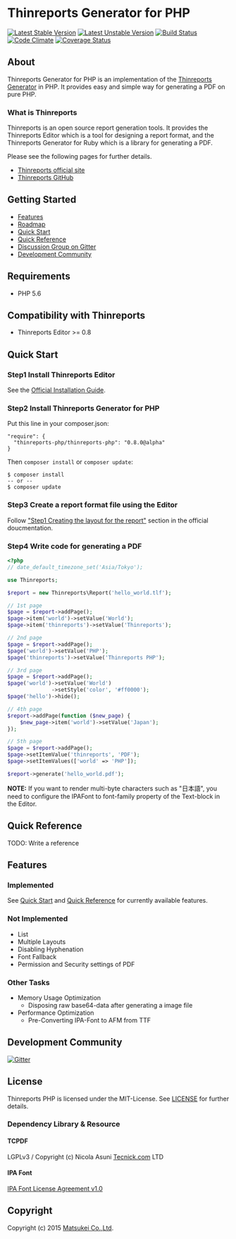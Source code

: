 # Thinreports Generator for PHP

[![Latest Stable Version](https://poser.pugx.org/thinreports-php/thinreports-php/version)](https://packagist.org/packages/thinreports-php/thinreports-php)
[![Latest Unstable Version](https://poser.pugx.org/thinreports-php/thinreports-php/v/unstable)](//packagist.org/packages/thinreports-php/thinreports-php)
[![Build Status](https://travis-ci.org/thinreports-php/thinreports-php.svg)](https://travis-ci.org/thinreports-php/thinreports-php)
[![Code Climate](https://codeclimate.com/github/thinreports-php/thinreports-php/badges/gpa.svg)](https://codeclimate.com/github/thinreports-php/thinreports-php)
[![Coverage Status](https://coveralls.io/repos/thinreports-php/thinreports-php/badge.svg?branch=master)](https://coveralls.io/r/thinreports-php/thinreports-php?branch=master)

## About

Thinreports Generator for PHP is an implementation of
the [Thinreports Generator](https://github.com/thinreports/thinreports-generator) in PHP.
It provides easy and simple way for generating a PDF on pure PHP.

### What is Thinreports

Thinreports is an open source report generation tools.
It provides the Thinreports Editor which is a tool for designing a report format,
and the Thinreports Generator for Ruby which is a library for generating a PDF.

Please see the following pages for further details.

  * [Thinreports official site](http://www.thinreports.org)
  * [Thinreports GitHub](https://github.com/thinreports)

## Getting Started

  * [Features](#features)
  * [Roadmap](https://github.com/thinreports-php/thinreports-php/milestones)
  * [Quick Start](#quick-start)
  * [Quick Reference](#quick-reference)
  * [Discussion Group on Gitter](https://gitter.im/thinreports-php/thinreports-php?utm_source=share-link&utm_medium=link&utm_campaign=share-link)
  * [Development Community](#development-community)

## Requirements

  * PHP 5.6

## Compatibility with Thinreports

  * Thinreports Editor >= 0.8

## Quick Start

### Step1 Install Thinreports Editor

See the [Official Installation Guide](http://www.thinreports.org/documentation/en/getting-started/installation.html).

### Step2 Install Thinreports Generator for PHP

Put this line in your composer.json:

    "require": {
      "thinreports-php/thinreports-php": "0.8.0@alpha"
    }

Then `composer install` or `composer update`:

    $ composer install
    -- or --
    $ composer update

### Step3 Create a report format file using the Editor

Follow ["Step1 Creating the layout for the report"](http://www.thinreports.org/documentation/en/getting-started/quickstart.html#toc-2) section in the official doucmentation.

### Step4 Write code for generating a PDF

```php
<?php
// date_default_timezone_set('Asia/Tokyo');

use Thinreports;

$report = new Thinreports\Report('hello_world.tlf');

// 1st page
$page = $report->addPage();
$page->item('world')->setValue('World');
$page->item('thinreports')->setValue('Thinreports');

// 2nd page
$page = $report->addPage();
$page('world')->setValue('PHP');
$page('thinreports')->setValue('Thinreports PHP');

// 3rd page
$page = $report->addPage();
$page('world')->setValue('World')
              ->setStyle('color', '#ff0000');
$page('hello')->hide();

// 4th page
$report->addPage(function ($new_page) {
    $new_page->item('world')->setValue('Japan');
});

// 5th page
$page = $report->addPage();
$page->setItemValue('thinreports', 'PDF');
$page->setItemValues(['world' => 'PHP']);

$report->generate('hello_world.pdf');
```

**NOTE:**
If you want to render multi-byte characters such as "日本語",
you need to configure the IPAFont to font-family property of the Text-block in the Editor.

## Quick Reference

TODO: Write a reference

## Features

### Implemented

See [Quick Start](#quick-start) and [Quick Reference](#quick-reference)
for currently available features.

### Not Implemented

  * List
  * Multiple Layouts
  * Disabling Hyphenation
  * Font Fallback
  * Permission and Security settings of PDF

### Other Tasks

  * Memory Usage Optimization
    * Disposing raw base64-data after generating a image file
  * Performance Optimization
    * Pre-Converting IPA-Font to AFM from TTF

## Development Community

[![Gitter](https://badges.gitter.im/Join%20Chat.svg)](https://gitter.im/thinreports-php/thinreports-php/dev)

## License

Thinreports PHP is licensed under the MIT-License.
See [LICENSE](https://github.com/thinreports-php/thinreports-php/blob/master/LICENSE) for further details.

### Dependency Library & Resource

#### TCPDF

LGPLv3 / Copyright (c) Nicola Asuni [Tecnick.com](http://www.tecnick.com) LTD

#### IPA Font

[IPA Font License Agreement v1.0](http://ipafont.ipa.go.jp/ipa_font_license_v1.html)

## Copyright

Copyright (c) 2015 [Matsukei Co.,Ltd](http://www.matsukei.co.jp).
